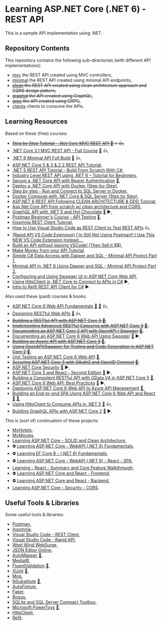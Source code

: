# Learning ASP.NET Core (.NET 6) - REST API

This is a sample API implementation using .NET.

## Repository Contents

This repository contains the following sub-directories (with different API implementations):

- [mvc](https://github.com/sswietoniowski/learning-aspnetcore-rest-api/tree/master/mvc) the REST API created using MVC controllers,
- [minimal](https://github.com/sswietoniowski/learning-aspnetcore-rest-api/tree/master/minimal) the REST API created using minimal API endpoints,
- ~~[clean](https://github.com/sswietoniowski/learning-aspnetcore-rest-api/tree/master/clean) the REST API created using clean architecture approach and CQRS design pattern,~~
- ~~[graphql](https://github.com/sswietoniowski/learning-aspnetcore-rest-api/tree/master/graphql) the API created using GraphQL,~~
- ~~[grpc](https://github.com/sswietoniowski/learning-aspnetcore-rest-api/tree/master/grpc) the API created using GRPC,~~
- [clients](https://github.com/sswietoniowski/learning-aspnetcore-rest-api/tree/master/clients) clients to consume the APIs.

## Learning Resources

Based on these (free) courses:

- ~~[Step by Step Tutorial - .Net Core MVC REST API](https://youtu.be/mUAZ-EbGBOg) [:file_folder:](https://github.com/binarythistle/S02E01-REST-API-.Net-Core) :fire: :+1:,~~
- [.NET Core 3.1 MVC REST API - Full Course](https://youtu.be/fmvcAzHpsk8) [:file_folder:](https://github.com/binarythistle/S03E02---.NET-Core-3.1-MVC-REST-API) :+1:,
- [.NET 6 Minimal API Full Build](https://youtu.be/5YB49OEmbbE) [:file_folder:](https://github.com/binarythistle/S05E03---Minimal-APIs) :+1:,
- [ASP.NET Core 5 & 3 & 2.2 REST API Tutorial](https://youtube.com/playlist?list=PLUOequmGnXxOgmSDWU7Tl6iQTsOtyjtwU),
- [.NET 5 REST API Tutorial - Build From Scratch With C#](https://youtu.be/ZXdFisA_hOY),
- [Industry Level REST API using .NET 6 – Tutorial for Beginners](https://youtu.be/PmDJIooZjBE),
- [Secure a .NET Core API with Bearer Authentication](https://youtu.be/3PyUjOmuFic) [:file_folder:](https://github.com/binarythistle/S03E01-Secure-.NET-Core-API),
- [Deploy a .NET Core API with Docker (Step-by-Step)](https://youtu.be/f0lMGPB10bM),
- [Step by step - Run and Connect to SQL Server in Docker](https://youtu.be/SJAl3vOX05M),
- [Docker Compose with .NET Core & SQL Server (Step by Step)](https://youtu.be/4V7CwC_4oss),
- [ASP.NET 6 REST API Following CLEAN ARCHITECTURE & DDD Tutorial](https://youtube.com/playlist?list=PLzYkqgWkHPKBcDIP5gzLfASkQyTdy0t4k),
- [Asp.Net Core API from scratch w/ clean architecture and CQRS](https://youtube.com/playlist?list=PL2E-vlKoo_v0VjwlmPFljWJI42kpAdXel),
- [GraphQL API with .NET 5 and Hot Chocolate](https://youtu.be/HuN94qNwQmM) [:file_folder:](https://github.com/binarythistle/S04E01---.NET-5-GraphQL-API) :arrow_forward:,
- [Postman Beginner's Course - API Testing](https://youtu.be/VywxIQ2ZXw4) [:file_folder:](https://github.com/vdespa/introduction-to-postman-course),
- [Insomnia REST Client Tutorial](https://youtu.be/H16GUC9Svyk),
- [How to Use Visual Studio Code as REST Client to Test REST APIs](https://youtu.be/8uyTn4cg8Xc) :+1:,
- [(Rapid API VS Code Extension) I'm Still Not Using Postman!! I Use This NEW VS Code Extension Instead...](https://youtu.be/VuO-Haub9-I),
- [Build an API without leaving VSCode! (Then Sell it $$)](https://youtu.be/69G5YKSUVvc),
- [Make Money from your API Tutorial](https://youtu.be/MbqSMgMAzxU),
- [Simple C# Data Access with Dapper and SQL - Minimal API Project Part 1](https://youtu.be/dwMFg6uxQ0I),
- [Minimal API in .NET 6 Using Dapper and SQL - Minimal API Project Part 2](https://youtu.be/5tYSO5mAjXs),
- [Configuring and Using Swagger UI in ASP.NET Core Web API](https://code-maze.com/swagger-ui-asp-net-core-web-api/),
- [Using HttpClient in .NET Core to Connect to APIs in C#](https://youtu.be/cwgck1k0YKU) :arrow_forward:,
- [Intro to Refit REST API Client for C#](https://youtu.be/HH8drNbai8w) :arrow_forward:.

Also used these (paid) courses & books:

- [ASP.NET Core 6 Web API Fundamentals](https://app.pluralsight.com/library/courses/asp-dot-net-core-6-web-api-fundamentals/table-of-contents) [:file_folder:](https://app.pluralsight.com/library/courses/asp-dot-net-core-6-web-api-fundamentals/exercise-files) [:file_folder:](https://github.com/KevinDockx/AspNetCore6WebAPIFundamentals) :+1:,
- [Designing RESTful Web APIs](https://app.pluralsight.com/library/courses/designing-restful-web-apis/table-of-contents) [:file_folder:](https://app.pluralsight.com/library/courses/designing-restful-web-apis/exercise-files) :+1:,
- ~~[Building a RESTful API with ASP.NET Core 3](https://app.pluralsight.com/library/courses/asp-dot-net-core-3-restful-api-building/table-of-contents) [:file_folder:](https://app.pluralsight.com/library/courses/asp-dot-net-core-3-restful-api-building/exercise-files),~~
- ~~[Implementing Advanced RESTful Concerns with ASP.NET Core 3](https://app.pluralsight.com/library/courses/asp-dot-net-core-3-advanced-restful-concerns/table-of-contents) [:file_folder:](https://app.pluralsight.com/library/courses/asp-dot-net-core-3-advanced-restful-concerns/exercise-files),~~
- ~~[Documenting an ASP.NET Core 2 API with OpenAPI / Swagger](https://app.pluralsight.com/library/courses/aspdotnet-core-api-openapi-swagger/table-of-contents) [:file_folder:](https://app.pluralsight.com/library/courses/aspdotnet-core-api-openapi-swagger/exercise-files),~~
- [Documenting an ASP.NET Core 6 Web API Using Swagger](https://app.pluralsight.com/library/courses/asp-dot-net-core-6-web-api-documenting-swagger/table-of-contents) [:file_folder:](https://app.pluralsight.com/library/courses/asp-dot-net-core-6-web-api-documenting-swagger/exercise-files) ▶️,
- ~~[Building an Async API with ASP.NET Core 3](https://app.pluralsight.com/library/courses/building-async-api-aspdotnet-core/table-of-contents) [:file_folder:](https://app.pluralsight.com/library/courses/building-async-api-aspdotnet-core/exercise-files),~~
- ~~[Using OpenAPI/Swagger for Testing and Code Generation in ASP.NET Core 2](https://app.pluralsight.com/library/courses/asp-dot-net-openapi-swagger-testing-code-generation/table-of-contents) [:file_folder:](https://app.pluralsight.com/library/courses/asp-dot-net-openapi-swagger-testing-code-generation/exercise-files),~~
- [Unit Testing an ASP.NET Core 6 Web API](https://app.pluralsight.com/library/courses/asp-dot-net-core-6-web-api-unit-testing/table-of-contents) [:file_folder:](https://app.pluralsight.com/library/courses/asp-dot-net-core-6-web-api-unit-testing/exercise-files),
- ~~[Securing ASP.NET Core 3 with OAuth2 and OpenID Connect](https://app.pluralsight.com/library/courses/securing-aspnet-core-3-oauth2-openid-connect/table-of-contents) [:file_folder:](https://app.pluralsight.com/library/courses/securing-aspnet-core-3-oauth2-openid-connect/exercise-files),~~
- [ASP.NET Core Security](https://learning.oreilly.com/library/view/asp-net-core-security/9781633439986/) [:file_folder:](https://www.manning.com/downloads/2371) ▶️,
- [ASP.NET Core 5 and React - Second Edition](https://learning.oreilly.com/library/view/asp-net-core-5/9781800206168/) [:file_folder:](https://github.com/PacktPublishing/ASP.NET-Core-5-and-React-Second-Edition) ▶️,
- [Building a Consistent RESTful API with OData V4 in ASP.NET Core 5](https://app.pluralsight.com/library/courses/building-consistent-restful-api-odata-v4-asp-dot-net-core/table-of-contents) [:file_folder:](https://app.pluralsight.com/library/courses/building-consistent-restful-api-odata-v4-asp-dot-net-core/exercise-files),
- [ASP.NET Core 6 Web API: Best Practices](https://app.pluralsight.com/library/courses/aspdotnet-core-6-web-api-best-practices/table-of-contents) [:file_folder:](https://app.pluralsight.com/library/courses/aspdotnet-core-6-web-api-best-practices/exercise-files) :arrow_forward:,
- [Deploying ASP.NET Core 6 Web API to Azure API Management](https://app.pluralsight.com/library/courses/asp-dot-net-core-6-deploying-web-api-azure-management/table-of-contents) [:file_folder:](https://app.pluralsight.com/library/courses/asp-dot-net-core-6-deploying-web-api-azure-management/exercise-files),
- [Building an End-to-end SPA Using ASP.NET Core 6 Web API and React](https://app.pluralsight.com/library/courses/asp-dot-net-core-6-web-api-react-building-end-to-end-spa/table-of-contents) [:file_folder:](https://app.pluralsight.com/library/courses/asp-dot-net-core-6-web-api-react-building-end-to-end-spa/exercise-files) [:file_folder:](https://github.com/RolandGuijt/ps-globomantics-webapi-react),
- [Using HttpClient to Consume APIs in .NET 5](https://app.pluralsight.com/library/courses/using-httpclient-consume-apis-dot-net/table-of-contents) [:file_folder:](https://app.pluralsight.com/library/courses/using-httpclient-consume-apis-dot-net/exercise-files) :+1:,
- [Building GraphQL APIs with ASP.NET Core 2](https://app.pluralsight.com/library/courses/building-graphql-apis-aspdotnet-core/table-of-contents) [:file_folder:](https://app.pluralsight.com/library/courses/building-graphql-apis-aspdotnet-core/exercise-files) :arrow_forward:.

This is (sort of) continuation of these projects:

- [MyHotels](https://github.com/sswietoniowski/work-codecool-csharp-webapi-MyHotels),
- [MyMovies](https://github.com/sswietoniowski/work-codecool-csharp-httpclient-MyMovies),
- [Learning ASP.NET Core - SOLID and Clean Architecture](https://github.com/sswietoniowski/learning-aspnetcore-solid-and-clean-architecture),
- :no_entry: [Learning ASP.NET Core - WebAPI (.NET 6) Fundamentals](https://github.com/sswietoniowski/learning-aspnetcore-webapi-6-fundamentals),
- :no_entry: [Learning EF Core 6 - (.NET 6) Fundamentals](https://github.com/sswietoniowski/learning-efcore-6-fundamentals),
- :no_entry: [Learning ASP.NET Core - WebAPI (.NET 6) - React - SPA](https://github.com/sswietoniowski/learning-aspnetcore-webapi-6-react-spa),
- [Learning - React - Summary and Core Feature Walkthrough](https://github.com/sswietoniowski/learning-react-summary-and-core-feature-walkthrough),
- :no_entry: [Learning ASP.NET Core and React - Frontend](https://github.com/sswietoniowski/learning-aspnetcore-react-frontend-react-app),
- :no_entry: [Learning ASP.NET Core and React - Backend](https://github.com/sswietoniowski/learning-aspnetcore-react-backend-web-api),
- [Learning ASP.NET Core - Security - CORS](https://github.com/sswietoniowski/learning-aspnetcore-security-cors).

## Useful Tools & Libraries

Some useful tools & libraries:

- [Postman](https://www.postman.com/),
- [Insomnia](https://insomnia.rest/),
- [Visual Studio Code - REST Client](https://marketplace.visualstudio.com/items?itemName=humao.rest-client),
- [Visual Studio Code - Rapid API](https://rapidapi.com/guides/replace-api-clients-with-vscode-using-the-rapidapi-extension),
- [West Wind WebSurge](https://websurge.west-wind.com/download),
- [JSON Editor Online](https://jsoneditoronline.org/),
- [AutoMapper](https://automapper.org/) [:file_folder:](https://github.com/AutoMapper/AutoMapper),
- [MediatR](https://github.com/jbogard/MediatR),
- [FluentValidation](https://docs.fluentvalidation.net/en/latest/) [:file_folder:](https://github.com/FluentValidation/FluentValidation),
- [XUnit](https://xunit.net/) [:file_folder:](https://github.com/xunit/xunit),
- [Moq](https://github.com/moq/moq),
- [NSubstitute](https://nsubstitute.github.io/) [:file_folder:](https://github.com/nsubstitute/NSubstitute),
- [AutoFixture](https://github.com/AutoFixture/AutoFixture),
- [Faker](https://github.com/Kuree/Faker.Net),
- [Bogus](https://github.com/bchavez/Bogus),
- [SQLite and SQL Server Compact Toolbox](https://marketplace.visualstudio.com/items?itemName=ErikEJ.SQLServerCompactSQLiteToolbox),
- [Microsoft PowerToys](https://docs.microsoft.com/en-us/windows/powertoys/) [:file_folder:](https://docs.microsoft.com/en-us/windows/powertoys/install),
- [HttpClient](https://docs.microsoft.com/en-us/dotnet/api/system.net.http.httpclient?view=net-6.0),
- [Refit](https://github.com/reactiveui/refit).
